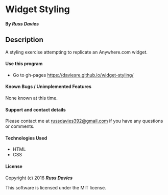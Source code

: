 # Widget Styling

#### By _**Russ Davies**_

## Description
A styling exercise attempting to replicate an Anywhere.com widget.

#### Use this program
* Go to gh-pages https://daviesre.github.io/widget-styling/

#### Known Bugs / Unimplemented Features
None known at this time.

#### Support and contact details
Please contact me at russdavies392@gmail.com if you have any questions or comments.

#### Technologies Used
* HTML
* CSS

#### License
Copyright (c) 2016 _**Russ Davies**_

This software is licensed under the MIT license.
